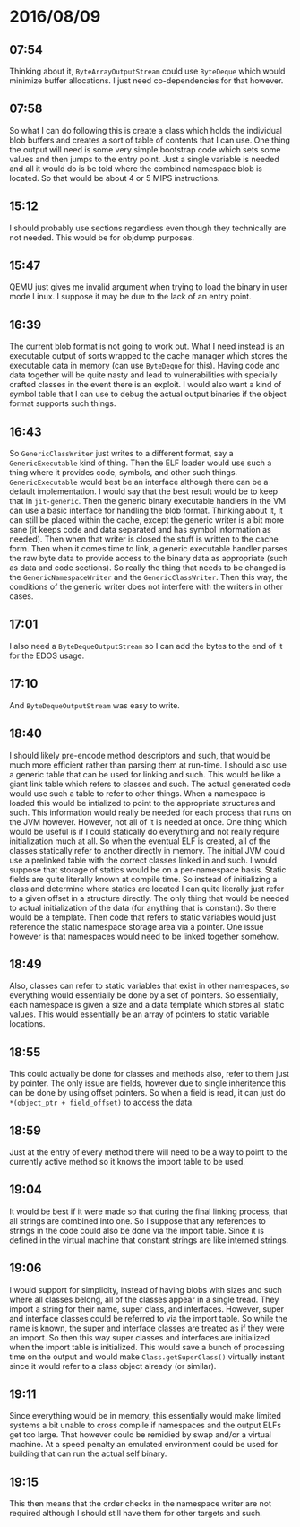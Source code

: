 # 2016/08/09

## 07:54

Thinking about it, `ByteArrayOutputStream` could use `ByteDeque` which would
minimize buffer allocations. I just need co-dependencies for that however.

## 07:58

So what I can do following this is create a class which holds the individual
blob buffers and creates a sort of table of contents that I can use. One thing
the output will need is some very simple bootstrap code which sets some values
and then jumps to the entry point. Just a single variable is needed and all it
would do is be told where the combined namespace blob is located. So that
would be about 4 or 5 MIPS instructions.

## 15:12

I should probably use sections regardless even though they technically are not
needed. This would be for objdump purposes.

## 15:47

QEMU just gives me invalid argument when trying to load the binary in user
mode Linux. I suppose it may be due to the lack of an entry point.

## 16:39

The current blob format is not going to work out. What I need instead is an
executable output of sorts wrapped to the cache manager which stores the
executable data in memory (can use `ByteDeque` for this). Having code and
data together will be quite nasty and lead to vulnerabilities with
specially crafted classes in the event there is an exploit. I would also want
a kind of symbol table that I can use to debug the actual output binaries if
the object format supports such things.

## 16:43

So `GenericClassWriter` just writes to a different format, say a
`GenericExecutable` kind of thing. Then the ELF loader would use such a thing
where it provides code, symbols, and other such things. `GenericExecutable`
would best be an interface although there can be a default implementation. I
would say that the best result would be to keep that in `jit-generic`. Then
the generic binary executable handlers in the VM can use a basic interface for
handling the blob format. Thinking about it, it can still be placed within the
cache, except the generic writer is a bit more sane (it keeps code and data
separated and has symbol information as needed). Then when that writer is
closed the stuff is written to the cache form. Then when it comes time to link,
a generic executable handler parses the raw byte data to provide access to the
binary data as appropriate (such as data and code sections). So really the
thing that needs to be changed is the `GenericNamespaceWriter` and the
`GenericClassWriter`. Then this way, the conditions of the generic writer does
not interfere with the writers in other cases.

## 17:01

I also need a `ByteDequeOutputStream` so I can add the bytes to the end of it
for the EDOS usage.

## 17:10

And `ByteDequeOutputStream` was easy to write.

## 18:40

I should likely pre-encode method descriptors and such, that would be much
more efficient rather than parsing them at run-time. I should also use a
generic table that can be used for linking and such. This would be like a
giant link table which refers to classes and such. The actual generated code
would use such a table to refer to other things. When a namespace is loaded
this would be intialized to point to the appropriate structures and such. This
information would really be needed for each process that runs on the JVM
however. However, not all of it is needed at once. One thing which would be
useful is if I could statically do everything and not really require
initialization much at all. So when the eventual ELF is created, all of the
classes statically refer to another directly in memory. The initial JVM could
use a prelinked table with the correct classes linked in and such. I would
suppose that storage of statics would be on a per-namespace basis. Static
fields are quite literally known at compile time. So instead of initializing
a class and determine where statics are located I can quite literally just
refer to a given offset in a structure directly. The only thing that would be
needed to actual initialization of the data (for anything that is constant).
So there would be a template. Then code that refers to static variables would
just reference the static namespace storage area via a pointer. One issue
however is that namespaces would need to be linked together somehow.

## 18:49

Also, classes can refer to static variables that exist in other namespaces,
so everything would essentially be done by a set of pointers. So essentially,
each namespace is given a size and a data template which stores all static
values. This would essentially be an array of pointers to static variable
locations.

## 18:55

This could actually be done for classes and methods also, refer to them just by
pointer. The only issue are fields, however due to single inheritence this can
be done by using offset pointers. So when a field is read, it can just do
`*(object_ptr + field_offset)` to access the data.

## 18:59

Just at the entry of every method there will need to be a way to point to the
currently active method so it knows the import table to be used.

## 19:04

It would be best if it were made so that during the final linking process, that
all strings are combined into one. So I suppose that any references to strings
in the code could also be done via the import table. Since it is defined in
the virtual machine that constant strings are like interned strings.

## 19:06

I would support for simplicity, instead of having blobs with sizes and such
where all classes belong, all of the classes appear in a single tread. They
import a string for their name, super class, and interfaces. However, super
and interface classes could be referred to via the import table. So while the
name is known, the super and interface classes are treated as if they were
an import. So then this way super classes and interfaces are initialized when
the import table is initialized. This would save a bunch of processing time on
the output and would make `Class.getSuperClass()` virtually instant since it
would refer to a class object already (or similar).

## 19:11

Since everything would be in memory, this essentially would make limited
systems a bit unable to cross compile if namespaces and the output ELFs get
too large. That however could be remidied by swap and/or a virtual machine. At
a speed penalty an emulated environment could be used for building that can
run the actual self binary.

## 19:15

This then means that the order checks in the namespace writer are not required
although I should still have them for other targets and such.

